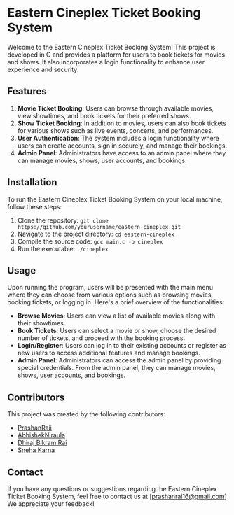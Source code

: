 # Eastern Cineplex Ticket Booking System

Welcome to the Eastern Cineplex Ticket Booking System! This project is developed in C and provides a platform for users to book tickets for movies and shows. It also incorporates a login functionality to enhance user experience and security.

## Features

1. **Movie Ticket Booking**: Users can browse through available movies, view showtimes, and book tickets for their preferred shows.
2. **Show Ticket Booking**: In addition to movies, users can also book tickets for various shows such as live events, concerts, and performances.
3. **User Authentication**: The system includes a login functionality where users can create accounts, sign in securely, and manage their bookings.
4. **Admin Panel**: Administrators have access to an admin panel where they can manage movies, shows, user accounts, and bookings.

## Installation

To run the Eastern Cineplex Ticket Booking System on your local machine, follow these steps:

1. Clone the repository: `git clone https://github.com/yourusername/eastern-cineplex.git`
2. Navigate to the project directory: `cd eastern-cineplex`
3. Compile the source code: `gcc main.c -o cineplex`
4. Run the executable: `./cineplex`

## Usage

Upon running the program, users will be presented with the main menu where they can choose from various options such as browsing movies, booking tickets, or logging in. Here's a brief overview of the functionalities:

- **Browse Movies**: Users can view a list of available movies along with their showtimes.
- **Book Tickets**: Users can select a movie or show, choose the desired number of tickets, and proceed with the booking process.
- **Login/Register**: Users can log in to their existing accounts or register as new users to access additional features and manage bookings.
- **Admin Panel**: Administrators can access the admin panel by providing special credentials. From the admin panel, they can manage movies, shows, user accounts, and bookings.

## Contributors

This project was created by the following contributors:

- [PrashanRaii](https://github.com/PrashanRaii)
- [AbhishekNiraula](https://github.com/AbhishekNiraula)
- [Dhiraj Bikram Rai](https://github.com/dhirajbikramrai)
- [Sneha Karna](https://github.com/snehakarna)

## Contact

If you have any questions or suggestions regarding the Eastern Cineplex Ticket Booking System, feel free to contact us at [prashanrai16@gmail.com]
We appreciate your feedback!
